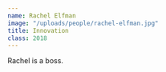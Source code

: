 ```yaml
---
name: Rachel Elfman
image: "/uploads/people/rachel-elfman.jpg"
title: Innovation
class: 2018
---
```


Rachel is a boss.

